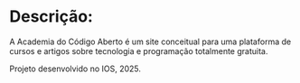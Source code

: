 # Descrição:
A Academia do Código Aberto é um site conceitual para uma plataforma de cursos e artigos sobre tecnologia e programação totalmente gratuita.

Projeto desenvolvido no IOS, 2025.